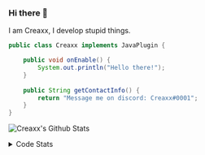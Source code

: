 ### Hi there 👋

I am Creaxx, I develop stupid things. 

```java
public class Creaxx implements JavaPlugin {

    public void onEnable() {
        System.out.println("Hello there!");
    }
    
    public String getContactInfo() {
        return "Message me on discord: Creaxx#0001";
    }
}
```
![Creaxx's Github Stats](https://github-readme-stats-creaxxogs-projects.vercel.app/api?username=CreaxxOG&show_icons=true&theme=dark&count_private=true)

<details>
  <summary>Code Stats</summary>

<!--START_SECTION:waka-->

```txt
Java     6 hrs 20 mins   ████████████████████▒░░░░   80.72 %
Kotlin   1 hr 6 mins     ███▓░░░░░░░░░░░░░░░░░░░░░   14.07 %
XML      22 mins         █▒░░░░░░░░░░░░░░░░░░░░░░░   04.85 %
YAML     1 min           ░░░░░░░░░░░░░░░░░░░░░░░░░   00.36 %
JSON     0 secs          ░░░░░░░░░░░░░░░░░░░░░░░░░   00.00 %
```

<!--END_SECTION:waka-->
</details>
